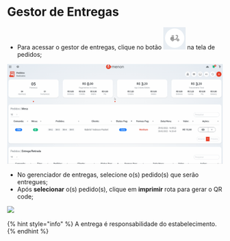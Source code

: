 # Gestor de Entregas

* Para acessar o gestor de entregas, clique no botão ![](<../../.gitbook/assets/image (9) (1).png>) na tela de pedidos;

![](../../.gitbook/assets/gestor.entregas1.gif)

* No gerenciador de entregas, selecione o(s) pedido(s) que serão entregues;
* Após **selecionar** o(s) pedido(s), clique em **imprimir** rota para gerar o QR code;

![](../../.gitbook/assets/gestor.entregas2.gif)

{% hint style="info" %}
A entrega é responsabilidade do estabelecimento.
{% endhint %}

